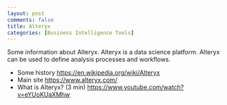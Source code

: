 ```yaml
---
layout: post
comments: false
title: Alteryx
categories: [Business Intelligence Tools]
---
```


Some information about Alteryx. Alteryx is a data science platform. Alteryx can be used to define analysis processes and workflows.

- Some history <a href = "https://en.wikipedia.org/wiki/Alteryx" target = "_blank">https://en.wikipedia.org/wiki/Alteryx</a>
- Main site <a href = "https://www.alteryx.com/" target = "_blank">https://www.alteryx.com/</a>
- What is Alteryx? (3 min) <a href = "https://www.youtube.com/watch?v=eYUoKUaXMhw" target = "_blank">https://www.youtube.com/watch?v=eYUoKUaXMhw</a>
